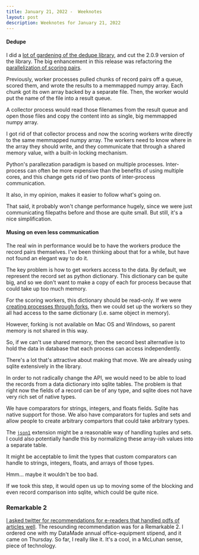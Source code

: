 ```yaml
---
title: January 21, 2022 -  Weeknotes
layout: post
description: Weeknotes for January 21, 2022
---
```


#### Dedupe
I did a [lot of gardening of the dedupe
library](https://github.com/dedupeio/dedupe/issues?page=2&q=is%3Aissue+is%3Aclosed+closed%3A2022-01-15..2022-01-23),
and cut the 2.0.9 version of the library. The big enhancement in this
release was refactoring the [parallelization of scoring
pairs](https://github.com/dedupeio/dedupe/pull/936/files#diff-0af8d57e51708aa45e057ec83aa026a76f6750db803a41edf86054c80e54cc34).

Previously, worker processes pulled chunks of record pairs off a
queue, scored them, and wrote the results to a memmapped numpy
array. Each chunk got its own array backed by a separate file. Then,
the worker would put the name of the file into a result queue.

A collector process would read those filenames from the result queue
and open those files and copy the content into as single, big memmapped
numpy array.

I got rid of that collector process and now the scoring workers write
directly to the same memmapped numpy array. The workers need to know
where in the array they should write, and they communicate that
through a shared memory value, with a built-in locking mechanism.

Python's parallezation paradigm is based on multiple
processes. Inter-process can often be more expensive than the benefits
of using multiple cores, and this change gets rid of two ponts of
inter-process communication.

It also, in my opinion, makes it easier to
follow what's going on.

That said, it probably won't change performance hugely, since we
were just communicating filepaths before and those are quite small.
But still, it's a nice simplification.

#### Musing on even less communication

The real win in performance would be to have the workers produce the 
record pairs themselves. I've been thinking about that for a while, but
have not found an elegant way to do it.

The key problem is how to get workers access to the data. By default, we
represent the record set as python dictionary. This dictionary
can be quite big, and so we don't want to make a copy of each for
process because that could take up too much memory.

For the scoring workers, this dictionary should be read-only. If we
were [creating processes through
forks](https://docs.python.org/3/library/multiprocessing.html#contexts-and-start-methods),
then we could set up the workers so they all had access to the same
dictionary (i.e. same object in memory).

However, forking is not available on Mac OS and Windows, so parent memory is not shared in this way.

So, if we can't use shared memory, then the second best alternative is
to hold the data in database that each process can access
independently.

There's a lot that's attractive about making that move. We are already
using sqlite extensively in the library. 

In order to not radically change the API, we would need to be able to
load the records from a data dictionary into sqlite tables. The
problem is that right now the fields of a record can be of any type,
and sqlite does not have very rich set of native types.

We have comparators for strings, integers, and floats fields. Sqlite
has native support for those. We also have comparators for tuples and
sets and allow people to create arbitrary compartors that could take
arbitrary types.

The [`json1`](https://www.sqlite.org/json1.html) extension might be a
reasonable way of handling tuples and sets. I could also potentially 
handle this by normalizing these array-ish values into a separate table.

It might be acceptable to limit the types that custom comparators can
handle to strings, integers, floats, and arrays of those types.

Hmm... maybe it wouldn't be too bad. 

If we took this step, it would open us up to moving some of the
blocking and even record comparison into sqlite, which could be quite
nice.

### Remarkable 2
[I asked twitter for recommendations for e-readers that handled pdfs
of articles
well](https://twitter.com/forestgregg/status/1482503176934891521). The
resounding recommendation was for a Remarkable 2. I ordered one with
my DataMade annual office-equipment stipend, and it came on
Thursday. So far, I really like it. It's a cool, in a McLuhan
sense, piece of technology.


 
